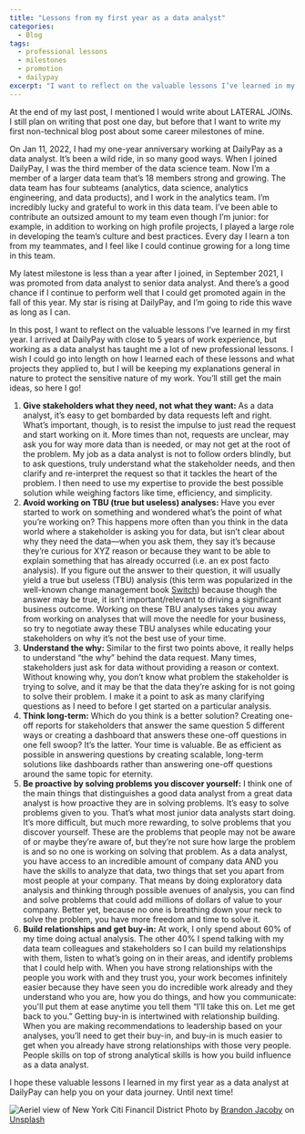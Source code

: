 ```yaml
---
title: "Lessons from my first year as a data analyst"
categories:
  - Blog
tags:
  - professional lessons
  - milestones
  - promotion
  - dailypay
excerpt: "I want to reflect on the valuable lessons I’ve learned in my first year as a data analyst."
---
```

At the end of my last post, I mentioned I would write about LATERAL JOINs. I still plan on writing that post one day, but before that I want to write my first non-technical blog post about some career milestones of mine.

On Jan 11, 2022, I had my one-year anniversary working at DailyPay as a data analyst. It’s been a wild ride, in so many good ways. When I joined DailyPay, I was the third member of the data science team. Now I’m a member of a larger data team that’s 18 members strong and growing. The data team has four subteams (analytics, data science, analytics engineering, and data products), and I work in the analytics team. I’m incredibly lucky and grateful to work in this data team. I’ve been able to contribute an outsized amount to my team even though I’m junior: for example, in addition to working on high profile projects, I played a large role in developing the team’s culture and best practices. Every day I learn a ton from my teammates, and I feel like I could continue growing for a long time in this team. 

My latest milestone is less than a year after I joined, in September 2021, I was promoted from data analyst to senior data analyst. And there’s a good chance if I continue to perform well that I could get promoted again in the fall of this year. My star is rising at DailyPay, and I’m going to ride this wave as long as I can.  

In this post, I want to reflect on the valuable lessons I’ve learned in my first year. I arrived at DailyPay with close to 5 years of work experience, but working as a data analyst has taught me a lot of new professional lessons. I wish I could go into length on how I learned each of these lessons and what projects they applied to, but I will be keeping my explanations general in nature to protect the sensitive nature of my work. You’ll still get the main ideas, so here I go! 

1. **Give stakeholders what they need, not what they want:** As a data analyst, it’s easy to get bombarded by data requests left and right. What’s important, though, is to resist the impulse to just read the request and start working on it. More times than not, requests are unclear, may ask you for way more data than is needed, or may not get at the root of the problem. My job as a data analyst is not to follow orders blindly, but to ask questions, truly understand what the stakeholder needs, and then clarify and re-interpret the request so that it tackles the heart of the problem. I then need to use my expertise to provide the best possible solution while weighing factors like time, efficiency, and simplicity. 
2. **Avoid working on TBU (true but useless) analyses:** Have you ever started to work on something and wondered what’s the point of what you’re working on? This happens more often than you think in the data world where a stakeholder is asking you for data, but isn’t clear about why they need the data—when you ask them, they say it’s because they’re curious for XYZ reason or because they want to be able to explain something that has already occurred (i.e. an ex post facto analysis). If you figure out the answer to their question, it will usually yield a true but useless (TBU) analysis (this term was popularized in the well-known change management book [Switch](https://heathbrothers.com/books/switch/)) because though the answer may be true, it isn’t important/relevant to driving a significant business outcome. Working on these TBU analyses takes you away from working on analyses that will move the needle for your business, so try to negotiate away these TBU analyses while educating your stakeholders on why it’s not the best use of your time. 
3. **Understand the why:** Similar to the first two points above, it really helps to understand “the why” behind the data request. Many times, stakeholders just ask for data without providing a reason or context. Without knowing why, you don’t know what problem the stakeholder is trying to solve, and it may be that the data they’re asking for is not going to solve their problem. I make it a point to ask as many clarifying questions as I need to before I get started on a particular analysis. 
4. **Think long-term:** Which do you think is a better solution? Creating one-off reports for stakeholders that answer the same question 5 different ways or creating a dashboard that answers these one-off questions in one fell swoop? It’s the latter. Your time is valuable. Be as efficient as possible in answering questions by creating scalable, long-term solutions like dashboards rather than answering one-off questions around the same topic for eternity. 
5. **Be proactive by solving problems you discover yourself:** I think one of the main things that distinguishes a good data analyst from a great data analyst is how proactive they are in solving problems. It’s easy to solve problems given to you. That’s what most junior data analysts start doing. It’s more difficult, but much more rewarding, to solve problems that you discover yourself. These are the problems that people may not be aware of or maybe they’re aware of, but they’re not sure how large the problem is and so no one is working on solving that problem. As a data analyst, you have access to an incredible amount of company data AND you have the skills to analyze that data, two things that set you apart from most people at your company. That means by doing exploratory data analysis and thinking through possible avenues of analysis, you can find and solve problems that could add millions of dollars of value to your company. Better yet, because no one is breathing down your neck to solve the problem, you have more freedom and time to solve it. 
6. **Build relationships and get buy-in:** At work, I only spend about 60% of my time doing actual analysis. The other 40% I spend talking with my data team colleagues and stakeholders so I can build my relationships with them, listen to what’s going on in their areas, and identify problems that I could help with. When you have strong relationships with the people you work with and they trust you, your work becomes infinitely easier because they have seen you do incredible work already and they understand who you are, how you do things, and how you communicate: you'll put them at ease anytime you tell them “I’ll take this on. Let me get back to you.” Getting buy-in is intertwined with relationship building. When you are making recommendations to leadership based on your analyses, you’ll need to get their buy-in, and buy-in is much easier to get when you already have strong relationships with those very people. People skills on top of strong analytical skills is how you build influence as a data analyst. 

I hope these valuable lessons I learned in my first year as a data analyst at DailyPay can help you on your data journey. Until next time!  

![Aeriel view of New York Citi Financil District](https://images.unsplash.com/photo-1499566727020-881da110a0b0?ixlib=rb-1.2.1&ixid=MnwxMjA3fDB8MHxwaG90by1wYWdlfHx8fGVufDB8fHx8&auto=format&fit=crop&w=2143&q=80)
<span class="photo-credit">Photo by <a href="https://unsplash.com/@jacobybrandon">Brandon Jacoby</a> on <a href="https://unsplash.com/">Unsplash</a></span>